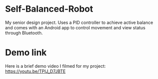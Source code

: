 # Self-Balanced-Robot
My senior design project. Uses a PID controller to achieve active balance and comes with an Android app to control movement and view status through Bluetooth.

# Demo link
Here is a brief demo video I filmed for my project:
https://youtu.be/TPIJ_D7JBTE
